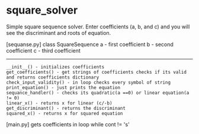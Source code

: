 ﻿# square_solver

Simple square sequence solver.
Enter coefficients (a, b, and c) and you will see the discriminant and roots of equation.

[sequanse.py]
class SquareSequence
    a - first coefficient
    b - second coefficient
    c - third coefficient
_____________________
    __init__() - initializes coefficients
    get_coefficients() - get strings of coefficients checks if its valid and returns coefficients dictionary
    check_input_validity() - in loop checks every symbol of string
    print_equation() - just prints the equation
    sequance_handler() - checks its quadratic(a ==0) or linear equation(a != 0)
    linear_x() - returns x for linear (c/-b)
    get_discriminant() - returns the discriminant
    squared_x() - returns x for squared equation

[main.py]
gets coefficients in loop while cont != 's'
